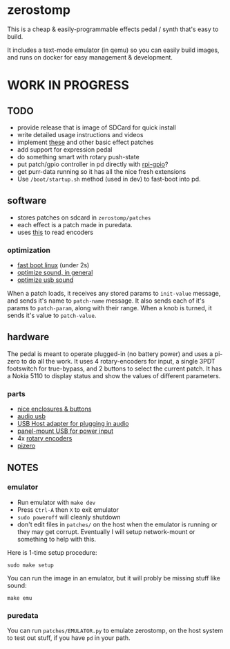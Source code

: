 # zerostomp

This is a cheap & easily-programmable effects pedal / synth that's easy to build.

It includes a text-mode emulator (in qemu) so you can easily build images, and runs on docker for easy management & development.

# WORK IN PROGRESS

## TODO

* provide release that is image of SDCard for quick install
* write detailed usage instructions and videos
* implement [these](https://guitarextended.wordpress.com/audio-effects-for-guitar-with-pure-data/) and other basic effect patches
* add support for expression pedal
* do something smart with rotary push-state
* put patch/gpio controller in pd directly with [rpi-gpio](http://nyu-waverlylabs.org/rpi-gpio/)?
* get purr-data running so it has all the nice fresh extensions
* Use `/boot/startup.sh` method (used in dev) to fast-boot into pd.

## software

* stores patches on sdcard in `zerostomp/patches`
* each effect is a patch made in puredata.
* uses [this](https://github.com/modmypi/Rotary-Encoder/blob/master/rotary_encoder.py) to read encoders

### optimization

* [fast boot linux](http://himeshp.blogspot.com/2018/08/fast-boot-with-raspberry-pi.html) (under 2s)
* [optimize sound, in general](https://wiki.linuxaudio.org/wiki/raspberrypi)
* [optimize usb sound](https://computers.tutsplus.com/articles/using-a-usb-audio-device-with-a-raspberry-pi--mac-55876)


When a patch loads, it receives any stored params to `init-value` message, and sends it's name to `patch-name` message. It also sends each of it's params to `patch-param`, along with their range. When a knob is turned, it sends it's value to `patch-value`.

## hardware

The pedal is meant to operate plugged-in (no battery power) and uses a pi-zero to do all the work. It uses 4 rotary-encoders for input, a single 3PDT footswitch for true-bypass, and 2 buttons to select the current patch. It has a Nokia 5110 to display status and show the values of different parameters.

### parts

* [nice enclosures & buttons](https://www.mammothelectronics.com/)
* [audio usb](https://www.adafruit.com/product/1475)
* [USB Host adapter for plugging in audio](https://www.adafruit.com/product/1099)
* [panel-mount USB for power input](https://www.adafruit.com/product/4217)
* 4x [rotary encoders](https://www.adafruit.com/product/377)
* [pizero](https://www.adafruit.com/product/2885)


## NOTES

### emulator

* Run emulator with `make dev`
* Press `Ctrl-A` then `X` to exit emulator
* `sudo poweroff` will cleanly shutdown
* don't edit files in `patches/` on the host when the emulator is running or they may get corrupt. Eventually I will setup network-mount or something to help with this.

Here is 1-time setup procedure:

```
sudo make setup
```

You can run the image in an emulator, but it will probly be missing stuff like sound:

```
make emu
```

### puredata

You can run `patches/EMULATOR.py` to emulate zerostomp, on the host system to test out stuff, if you have `pd` in your path.